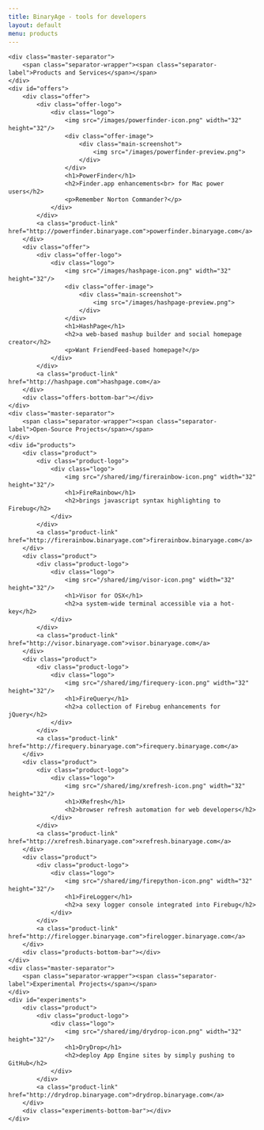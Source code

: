 ```yaml
---
title: BinaryAge - tools for developers
layout: default
menu: products
---
```


<div class="relative">
    
    <div class="master-separator">
        <span class="separator-wrapper"><span class="separator-label">Products and Services</span></span>
    </div>
    <div id="offers">
        <div class="offer">
            <div class="offer-logo">
                <div class="logo">
                    <img src="/images/powerfinder-icon.png" width="32" height="32"/>
                    <div class="offer-image">
                        <div class="main-screenshot">
                            <img src="/images/powerfinder-preview.png">
                        </div>
                    </div>
                    <h1>PowerFinder</h1>
                    <h2>Finder.app enhancements<br> for Mac power users</h2>
                    <p>Remember Norton Commander?</p>
                </div>
            </div>
            <a class="product-link" href="http://powerfinder.binaryage.com">powerfinder.binaryage.com</a>
        </div>
        <div class="offer">
            <div class="offer-logo">
                <div class="logo">
                    <img src="/images/hashpage-icon.png" width="32" height="32"/>
                    <div class="offer-image">
                        <div class="main-screenshot">
                            <img src="/images/hashpage-preview.png">
                        </div>
                    </div>
                    <h1>HashPage</h1>
                    <h2>a web-based mashup builder and social homepage creator</h2>
                    <p>Want FriendFeed-based homepage?</p>
                </div>
            </div>
            <a class="product-link" href="http://hashpage.com">hashpage.com</a>
        </div>
        <div class="offers-bottom-bar"></div>
    </div>
    <div class="master-separator">
        <span class="separator-wrapper"><span class="separator-label">Open-Source Projects</span></span>
    </div>
    <div id="products">
        <div class="product">
            <div class="product-logo">
                <div class="logo">
                    <img src="/shared/img/firerainbow-icon.png" width="32" height="32"/>
                    <h1>FireRainbow</h1>
                    <h2>brings javascript syntax highlighting to Firebug</h2>
                </div>
            </div>
            <a class="product-link" href="http://firerainbow.binaryage.com">firerainbow.binaryage.com</a>
        </div>
        <div class="product">
            <div class="product-logo">
                <div class="logo">
                    <img src="/shared/img/visor-icon.png" width="32" height="32"/>
                    <h1>Visor for OSX</h1>
                    <h2>a system-wide terminal accessible via a hot-key</h2>
                </div>
            </div>
            <a class="product-link" href="http://visor.binaryage.com">visor.binaryage.com</a>
        </div>
        <div class="product">
            <div class="product-logo">
                <div class="logo">
                    <img src="/shared/img/firequery-icon.png" width="32" height="32"/>
                    <h1>FireQuery</h1>
                    <h2>a collection of Firebug enhancements for jQuery</h2>
                </div>
            </div>
            <a class="product-link" href="http://firequery.binaryage.com">firequery.binaryage.com</a>
        </div>
        <div class="product">
            <div class="product-logo">
                <div class="logo">
                    <img src="/shared/img/xrefresh-icon.png" width="32" height="32"/>
                    <h1>XRefresh</h1>
                    <h2>browser refresh automation for web developers</h2>
                </div>
            </div>
            <a class="product-link" href="http://xrefresh.binaryage.com">xrefresh.binaryage.com</a>
        </div>
        <div class="product">
            <div class="product-logo">
                <div class="logo">
                    <img src="/shared/img/firepython-icon.png" width="32" height="32"/>
                    <h1>FireLogger</h1>
                    <h2>a sexy logger console integrated into Firebug</h2>
                </div>
            </div>
            <a class="product-link" href="http://firelogger.binaryage.com">firelogger.binaryage.com</a>
        </div>
        <div class="products-bottom-bar"></div>
    </div>
    <div class="master-separator">
        <span class="separator-wrapper"><span class="separator-label">Experimental Projects</span></span>
    </div>
    <div id="experiments">
        <div class="product">
            <div class="product-logo">
                <div class="logo">
                    <img src="/shared/img/drydrop-icon.png" width="32" height="32"/>
                    <h1>DryDrop</h1>
                    <h2>deploy App Engine sites by simply pushing to GitHub</h2>
                </div>
            </div>
            <a class="product-link" href="http://drydrop.binaryage.com">drydrop.binaryage.com</a>
        </div>
        <div class="experiments-bottom-bar"></div>
    </div>
</div>

<div class="clear"></div>

<script>
$(function() {      
    $(".product").bind("click", function() {
        document.location = $(this).find('.product-link').attr('href');
    }); 
});
</script>